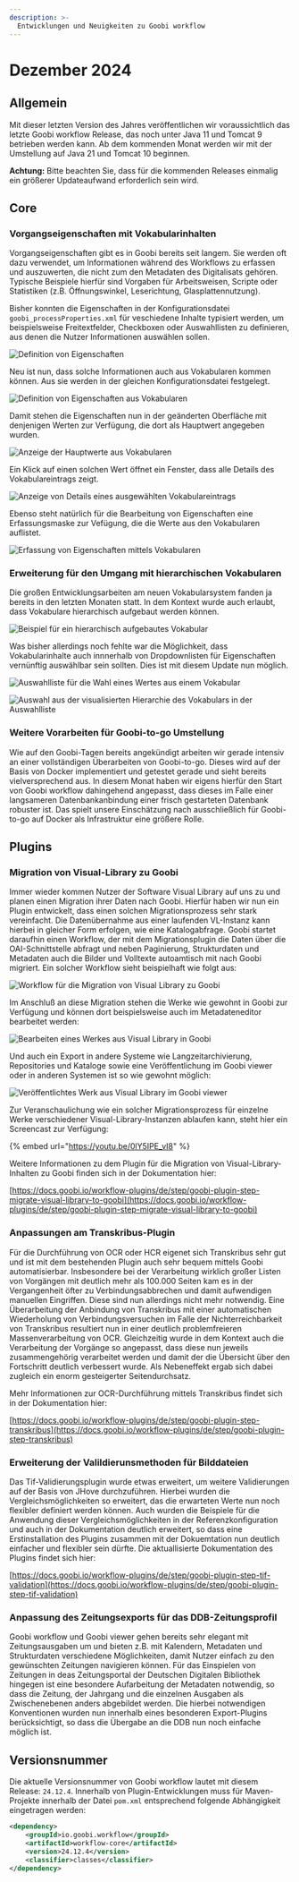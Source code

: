 ```yaml
---
description: >-
  Entwicklungen und Neuigkeiten zu Goobi workflow
---
```


# Dezember 2024

## Allgemein
Mit dieser letzten Version des Jahres veröffentlichen wir voraussichtlich das letzte Goobi workflow Release, das noch unter Java 11 und Tomcat 9 betrieben werden kann. Ab dem kommenden Monat werden wir mit der Umstellung auf Java 21 und Tomcat 10 beginnen. 

**Achtung:**  Bitte beachten Sie, dass für die kommenden Releases einmalig ein größerer Updateaufwand erforderlich sein wird.

## Core

### Vorgangseigenschaften mit Vokabularinhalten
Vorgangseigenschaften gibt es in Goobi bereits seit langem. Sie werden oft dazu verwendet, um Informationen während des Workflows zu erfassen und auszuwerten, die nicht zum den Metadaten des Digitalisats gehören. Typische Beispiele hierfür sind Vorgaben für Arbeitsweisen, Scripte oder Statistiken (z.B. Öffnungswinkel, Leserichtung, Glasplattennutzung).

Bisher konnten die Eigenschaften in der Konfigurationsdatei `goobi_processProperties.xml` für veschiedene Inhalte typisiert werden, um beispielsweise Freitextfelder, Checkboxen oder Auswahllisten zu definieren, aus denen die Nutzer Informationen auswählen sollen. 

![Definition von Eigenschaften](202412_properties_01_de.png)

Neu ist nun, dass solche Informationen auch aus Vokabularen kommen können. Aus sie werden in der gleichen Konfigurationsdatei festgelegt.

![Definition von Eigenschaften aus Vokabularen](202412_properties_02_de.png)

Damit stehen die Eigenschaften nun in der geänderten Oberfläche mit denjenigen Werten zur Verfügung, die dort als Hauptwert angegeben wurden.

![Anzeige der Hauptwerte aus Vokabularen](202412_properties_03_de.png)

Ein Klick auf einen solchen Wert öffnet ein Fenster, dass alle Details des Vokabulareintrags zeigt.

![Anzeige von Details eines ausgewählten Vokabulareintrags](202412_properties_04_de.png)

Ebenso steht natürlich für die Bearbeitung von Eigenschaften eine Erfassungsmaske zur Vefügung, die die Werte aus den Vokabularen auflistet.

![Erfassung von Eigenschaften mittels Vokabularen](202412_properties_05_de.png)


### Erweiterung für den Umgang mit hierarchischen Vokabularen
Die großen Entwicklungsarbeiten am neuen Vokabularsystem fanden ja bereits in den letzten Monaten statt. In dem Kontext wurde auch erlaubt, dass Vokabulare hierarchisch aufgebaut werden können. 

![Beispiel für ein hierarchisch aufgebautes Vokabular](202412_vobabulary_01_de.png)

Was bisher allerdings noch fehlte war die Möglichkeit, dass Vokabularinhalte auch innnerhalb von Dropdownlisten für Eigenschaften vernünftig auswählbar sein sollten. Dies ist mit diesem Update nun möglich.

![Auswahlliste für die Wahl eines Wertes aus einem Vokabular](202412_vobabulary_02_de.png)

![Auswahl aus der visualisierten Hierarchie des Vokabulars in der Auswahlliste](202412_vobabulary_03_de.png)


### Weitere Vorarbeiten für Goobi-to-go Umstellung
Wie auf den Goobi-Tagen bereits angekündigt arbeiten wir gerade intensiv an einer vollständigen Überarbeiten von Goobi-to-go. Dieses wird auf der Basis von Docker implementiert und getestet gerade und sieht bereits vielversprechend aus. In diesem Monat haben wir eigens hierfür den Start von Goobi workflow dahingehend angepasst, dass dieses im Falle einer langsameren Datenbankanbindung einer frisch gestarteten Datenbank robuster ist. Das spielt unsere Einschätzung nach ausschließlich für Goobi-to-go auf Docker als Infrastruktur eine größere Rolle.


## Plugins


### Migration von Visual-Library zu Goobi
Immer wieder kommen Nutzer der Software Visual Library auf uns zu und planen einen Migration ihrer Daten nach Goobi. Hierfür haben wir nun ein Plugin entwickelt, dass einen solchen Migrationsprozess sehr stark vereinfacht. Die Datenübernahme aus einer laufenden VL-Instanz kann hierbei in gleicher Form erfolgen, wie eine Katalogabfrage. Goobi startet daraufhin einen Workflow, der mit dem Migrationsplugin die Daten über die OAI-Schnittstelle abfragt und neben Paginierung, Strukturdaten und Metadaten auch die Bilder und Volltexte autoamtisch mit nach Goobi migriert. Ein solcher Workflow sieht beispielhaft wie folgt aus:

![Workflow für die Migration von Visual Library zu Goobi](202412_visual_library_migration_01_de.png)

Im Anschluß an diese Migration stehen die Werke wie gewohnt in Goobi zur Verfügung und können dort beispielsweise auch im Metadateneditor bearbeitet werden:

![Bearbeiten eines Werkes aus Visual Library in Goobi](202412_visual_library_migration_02_de.png)

Und auch ein Export in andere Systeme wie Langzeitarchivierung, Repositories und Kataloge sowie eine Veröffentlichung im Goobi viewer oder in anderen Systemen ist so wie gewohnt möglich:

![Veröffentlichtes Werk aus Visual Library im Goobi viewer](202412_visual_library_migration_03_de.png)


Zur Veranschaulichung wie ein solcher Migrationsprozess für einzelne Werke verschiedener Visual-Library-Instanzen ablaufen kann, steht hier ein Screencast zur Verfügung:

{% embed url="https://youtu.be/0lY5IPE_vI8" %}

Weitere Informationen zu dem Plugin für die Migration von Visual-Library-Inhalten zu Goobi finden sich in der Dokumentation hier:

[https://docs.goobi.io/workflow-plugins/de/step/goobi-plugin-step-migrate-visual-library-to-goobi](https://docs.goobi.io/workflow-plugins/de/step/goobi-plugin-step-migrate-visual-library-to-goobi)

### Anpassungen am Transkribus-Plugin
Für die Durchführung von OCR oder HCR eigenet sich Transkribus sehr gut und ist mit dem bestehenden Plugin auch sehr bequem mittels Goobi automatisierbar. Insbesondere bei der Verarbeitung wirklich großer Listen von Vorgängen mit deutlich mehr als 100.000 Seiten kam es in der Vergangenheit öfter zu Verbindungsabbrechen und damit aufwendigen manuellen Eingriffen. Diese sind nun allerdings nicht mehr notwendig. Eine Überarbeitung der Anbindung von Transkribus mit einer automatischen Wiederholung von Verbindungsversuchen im Falle der Nichterreichbarkeit von Transkribus resultiert nun in einer deutlich problemfreieren Massenverarbeitung von OCR. Gleichzeitig wurde in dem Kontext auch die Verarbeitung der Vorgänge so angepasst, dass diese nun jeweils zusammengehörig verarbeitet werden und damit der die Übersicht über den Fortschritt deutlich verbessert wurde. Als Nebeneffekt ergab sich dabei zugleich ein enorm gesteigerter Seitendurchsatz.

Mehr Informationen zur OCR-Durchführung mittels Transkribus findet sich in der Dokumentation hier:

[https://docs.goobi.io/workflow-plugins/de/step/goobi-plugin-step-transkribus](https://docs.goobi.io/workflow-plugins/de/step/goobi-plugin-step-transkribus)

### Erweiterung der Valildierunsmethoden für Bilddateien
Das Tif-Validierungsplugin wurde etwas erweitert, um weitere Validierungen auf der Basis von JHove durchzuführen. Hierbei wurden die Vergleichsmöglichkeiten so erweitert, das die erwarteten Werte nun noch flexibler definiert werden können. Auch wurden die Beispiele für die Anwendung dieser Vergleichsmöglichkeiten in der Referenzkonfiguration und auch in der Dokumentation deutlich erweitert, so dass eine Erstinstallation des Plugins zusammen mit der Dokuemtation nun deutlich einfacher und flexibler sein dürfte. Die aktuallisierte Dokumentation des Plugins findet sich hier:

[https://docs.goobi.io/workflow-plugins/de/step/goobi-plugin-step-tif-validation](https://docs.goobi.io/workflow-plugins/de/step/goobi-plugin-step-tif-validation)


### Anpassung des Zeitungsexports für das DDB-Zeitungsprofil
Goobi workflow und Goobi viewer gehen bereits sehr elegant mit Zeitungsausgaben um und bieten z.B. mit Kalendern, Metadaten und Strukturdaten verschiedene Möglichkeiten, damit Nutzer einfach zu den gewünschten Zeitungen navigieren können. Für das Einspielen von Zeitungen in deas Zeitungsportal der Deutschen Digitalen Bibliothek hingegen ist eine besondere Aufarbeitung der Metadaten notwendig, so dass die Zeitung, der Jahrgang und die einzelnen Ausgaben als Zwischenebenen anders abgebildet werden. Die hierbei notwendigen Konventionen wurden nun innerhalb eines besonderen Export-Plugins berücksichtigt, so dass die Übergabe an die DDB nun noch einfache möglich ist.


## Versionsnummer
Die aktuelle Versionsnummer von Goobi workflow lautet mit diesem Release: `24.12.4`. Innerhalb von Plugin-Entwicklungen muss für Maven-Projekte innerhalb der Datei `pom.xml` entsprechend folgende Abhängigkeit eingetragen werden:

```xml
<dependency>
    <groupId>io.goobi.workflow</groupId>
    <artifactId>workflow-core</artifactId>
    <version>24.12.4</version>
    <classifier>classes</classifier>
</dependency>
```